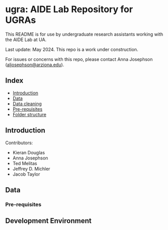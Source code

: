 # ugra: AIDE Lab Repository for UGRAs

This README is for use by undergraduate research assistants working with the AIDE Lab at UA.   

Last update: May 2024. 
This repo is a work under construction. 

For issues or concerns with this repo, please contact Anna Josephson (aljosephson@arziona.edu).

 ## Index

 - [Introduction](#introduction)
 - [Data](#data)
 - [Data cleaning](#data-cleaning)
 - [Pre-requisites](#pre-requisites)
 - [Folder structure](#folder-structure)

## Introduction

Contributors:
* Kieran Douglas 
* Anna Josephson
* Ted Melitas
* Jeffrey D. Michler
* Jacob Taylor

## Data 

### Pre-requisites

## Development Environment
